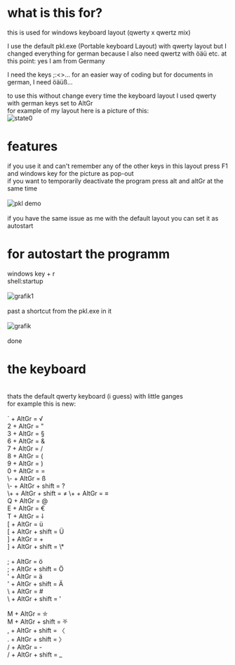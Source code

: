 # what is this for?

this is used for windows keyboard layout (qwerty x qwertz mix)<br>

I use the default pkl.exe (Portable keyboard Layout) with qwerty layout but I changed everything for german because I also need qwertz with öäü etc. 
at this point: yes I am from Germany<br>

I need the keys ;:<>... for an easier way of coding
but for documents in german, I need öäüß... <br>

to use this without change every time the keyboard layout I used qwerty with german keys set to AltGr<br>
for example of my layout here is a picture of this:<br>
![state0](https://user-images.githubusercontent.com/63209264/175241202-80e0621d-d001-4198-a412-491d27179460.png) 
<br>



# features
if you use it and can't remember any of the other keys in this layout press F1 and windows key for the picture as pop-out<br>
if you want to temporarily deactivate the program press alt and altGr at the same time<br><br>
![pkl demo](https://user-images.githubusercontent.com/63209264/175245442-a50cde1e-1e1e-41e5-aea2-7aefb785c9b4.png)<br>
<br>
if you have the same issue as me with the default layout you can set it as autostart<br>







# for autostart the programm
windows key + r<br>
shell:startup<br><br>
![grafik1](https://user-images.githubusercontent.com/63209264/175245657-97c04510-5724-4dde-9f64-172029718ccf.png)
<br><br>
past a shortcut from the pkl.exe in it<br><br>
![grafik](https://user-images.githubusercontent.com/63209264/175245859-479f0de3-bdb3-435d-92c8-1007d0920cf6.png)
<br><br>
done<br>





# the keyboard

<br>
thats the default qwerty keyboard (i guess) with little ganges<br>
for example this is new:<br>
<br>
` + AltGr = √ <br> 
2 + AltGr = "<br>
3 + AltGr = §<br>
6 + AltGr = &<br>
7 + AltGr = /<br>
8 + AltGr = (<br>
9 + AltGr = )<br>
0 + AltGr = =<br>
\- + AltGr = ß<br>
\- + AltGr + shift = ?<br>
\+ + AltGr + shift = ≠
\+ + AltGr = ≡

<br>
Q + AltGr = @<br>
E + AltGr = €<br>
T + AltGr = ⸸<br>
[ + AltGr = ü<br>
[ + AltGr + shift = Ü<br>
] + AltGr = +<br>
] + AltGr + shift = \*<br>
<br>
; + AltGr = ö<br>
; + AltGr + shift = Ö<br>
' + AltGr = ä<br>
' + AltGr + shift = Ä<br>
\ + AltGr = #<br>
\ + AltGr + shift = '<br>
<br>
M + AltGr = ⛤<br>
M + AltGr + shift = ⛧ <br>
, + AltGr + shift = 〈<br>
. + AltGr + shift = 〉<br>
/ + AltGr = -<br>
/ + AltGr + shift = _<br>

